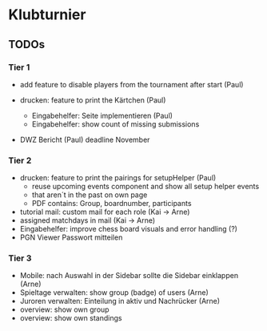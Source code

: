# Klubturnier

## TODOs

### Tier 1

- add feature to disable players from the tournament after start (Paul)
- drucken: feature to print the Kärtchen (Paul)

  - Eingabehelfer: Seite implementieren (Paul)
  - Eingabehelfer: show count of missing submissions

- DWZ Bericht (Paul) deadline November

### Tier 2

- drucken: feature to print the pairings for setupHelper (Paul)
  - reuse upcoming events component and show all setup helper events
  - that aren´t in the past on own page
  - PDF contains: Group, boardnumber, participants
- tutorial mail: custom mail for each role (Kai -> Arne)
- assigned matchdays in mail (Kai -> Arne)
- Eingabehelfer: improve chess board visuals and error handling (?)
- PGN Viewer Passwort mitteilen

### Tier 3

- Mobile: nach Auswahl in der Sidebar sollte die Sidebar einklappen (Arne)
- Spieltage verwalten: show group (badge) of users (Arne)
- Juroren verwalten: Einteilung in aktiv und Nachrücker (Arne)
- overview: show own group
- overview: show own standings
